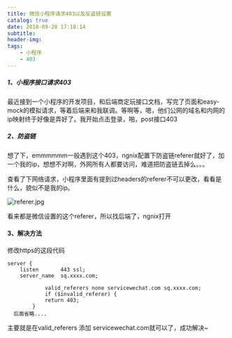 ```yaml
---
title: 微信小程序请求403以及反盗链设置
catalog: true
date: 2018-09-28 17:18:14
subtitle:
header-img:
tags: 
    - 小程序
    - 403
---
```

##### 1、小程序接口请求403
最近接到一个小程序的开发项目，和后端商定玩接口文档，写完了页面和easy-mock的模拟请求，等着后端来和我联调。等啊等，嗯，他们公网的域名和内网的ip映射终于好像是弄好了。我开始点击登录，啪，post接口403

##### 2、防盗链
想了下，emmmmmm一般遇到这个403，ngnix配置下防盗链referer就好了，加一个我的ip，想想不对啊，外网所有人都要访问，难道把防盗链去掉么。。。

查看了下网络请求，小程序里面有提到过headers的referer不可以更改，看看是什么，貌似不是我的ip。

![referer.jpg](referer.jpg)

看来都是微信设置的这个referer，所以找后端了，ngnix打开

#### 3、解决方法
修改https的这段代码
```
server {
    listen       443 ssl;
    server_name  sq.xxxx.com;

            valid_referers none servicewechat.com sq.xxxx.com;
            if ($invalid_referer) {
            return 403;
        }
  后面省略....
```
主要就是在valid_referers 添加 servicewechat.com就可以了，成功解决~

